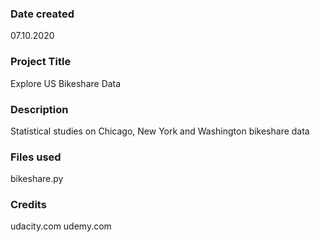 ### Date created
07.10.2020

### Project Title
Explore US Bikeshare Data

### Description
Statistical studies on Chicago, New York and Washington bikeshare data

### Files used
bikeshare.py

### Credits
udacity.com
udemy.com


